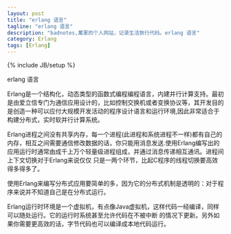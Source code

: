 ```yaml
---
layout: post
title: "erlang 语言"
tagline: "erlang 语言"
description: "badnotes,萬軍的个人网站，记录生活旅行代码。erlang 语言"
category: Erlang
tags: [Erlang]
---
```

{% include JB/setup %}


erlang 语言


Erlang是一个结构化，动态类型的函数式编程编程语言，内建并行计算支持。最初是由爱立信专门为通信应用设计的，比如控制交换机或者变换协议等，其开发目的是创造一种可以应付大规模开发活动的程序设计语言和运行环境,因此非常适合于构建分布式，实时软并行计算系统。


Erlang进程之间没有共享内存，每一个进程(此进程和系统进程不一样)都有自己的内存，相互之间需要通信修改数据的话，你只能用消息发送.使用Erlang编写出的应用运行时通常由成千上万个轻量级进程组成，并通过消息传递相互通讯。进程间上下文切换对于Erlang来说仅仅 只是一两个环节，比起C程序的线程切换要高效得多得多了。


使用Erlang来编写分布式应用要简单的多，因为它的分布式机制是透明的：对于程序来说并不知道自己是在分布式运行。


Erlang运行时环境是一个虚拟机，有点像Java虚拟机，这样代码一经编译，同样可以随处运行。它的运行时系统甚至允许代码在不被中断 的情况下更新。另外如果你需要更高效的话，字节代码也可以编译成本地代码运行。